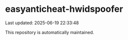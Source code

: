 # easyanticheat-hwidspoofer

Last updated: 2025-06-19 22:33:48

This repository is automatically maintained.
